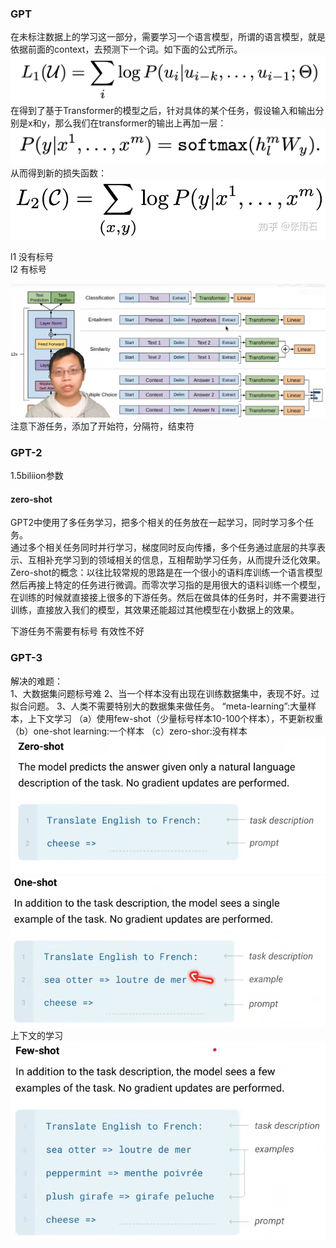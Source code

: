 ### GPT
在未标注数据上的学习这一部分，需要学习一个语言模型，所谓的语言模型，就是依据前面的context，去预测下一个词。如下面的公式所示。
![pic](./gpt%E6%8D%9F%E5%A4%B1%E5%87%BD%E6%95%B0l1.png)
在得到了基于Transformer的模型之后，针对具体的某个任务，假设输入和输出分别是x和y，那么我们在transformer的输出上再加一层：
![pic](./gpt-softmaxforl2.png)
从而得到新的损失函数：
![pic](./gpt%E6%8D%9F%E5%A4%B1%E5%87%BD%E6%95%B0l2.png)

l1 没有标号  
l2 有标号

![pic](./GPT%E4%B8%8B%E6%B8%B8%E4%BB%BB%E5%8A%A1.png)
注意下游任务，添加了开始符，分隔符，结束符
### GPT-2
1.5biliion参数  
#### zero-shot 
​ GPT2中使用了多任务学习，把多个相关的任务放在一起学习，同时学习多个任务。  
通过多个相关任务同时并行学习，梯度同时反向传播，多个任务通过底层的共享表示、互相补充学习到的领域相关的信息，互相帮助学习任务，从而提升泛化效果。  
Zero-shot的概念：以往比较常规的思路是在一个很小的语料库训练一个语言模型然后再接上特定的任务进行微调。而零次学习指的是用很大的语料训练一个模型，在训练的时候就直接接上很多的下游任务。然后在做具体的任务时，并不需要进行训练，直接放入我们的模型，其效果还能超过其他模型在小数据上的效果。

下游任务不需要有标号
有效性不好
### GPT-3
解决的难题：  
1、大数据集问题标号难
2、当一个样本没有出现在训练数据集中，表现不好。过拟合问题。
3、人类不需要特别大的数据集来做任务。
“meta-learning”:大量样本，上下文学习
（a）使用few-shot（少量标号样本10-100个样本），不更新权重  
（b）one-shot learning:一个样本
（c）zero-shor:没有样本
![pic](./zero-shot.png)
![pic](./one-shot.png)
上下文的学习
![pic](./few-shot.png)
